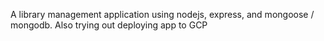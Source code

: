 A library management application using nodejs, express, and mongoose / mongodb.
Also trying out deploying app to GCP
